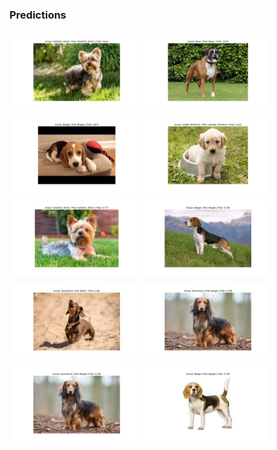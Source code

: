 ### Predictions
<div style='display: flex; flex-wrap: wrap;'>
<div style='margin: 5px;'><img src='./predictions/dogbreed_classification/Yorkshire Terrier_92_Yorkshire_Terrier.png' width='200' /></div>
<div style='margin: 5px;'><img src='./predictions/dogbreed_classification/Boxer_95_Boxer.png' width='200' /></div>
<div style='margin: 5px;'><img src='./predictions/dogbreed_classification/Beagle_62_Beagle.png' width='200' /></div>
<div style='margin: 5px;'><img src='./predictions/dogbreed_classification/Golden Retriever_19_Labrador_Retriever.png' width='200' /></div>
<div style='margin: 5px;'><img src='./predictions/dogbreed_classification/Yorkshire Terrier_55_Yorkshire_Terrier.png' width='200' /></div>
<div style='margin: 5px;'><img src='./predictions/dogbreed_classification/Beagle_53_Beagle.png' width='200' /></div>
<div style='margin: 5px;'><img src='./predictions/dogbreed_classification/Dachshund_37_Boxer.png' width='200' /></div>
<div style='margin: 5px;'><img src='./predictions/dogbreed_classification/Dachshund_44_Beagle.png' width='200' /></div>
<div style='margin: 5px;'><img src='./predictions/dogbreed_classification/Dachshund_23_Beagle.png' width='200' /></div>
<div style='margin: 5px;'><img src='./predictions/dogbreed_classification/Beagle_94_Beagle.png' width='200' /></div>
</div>
